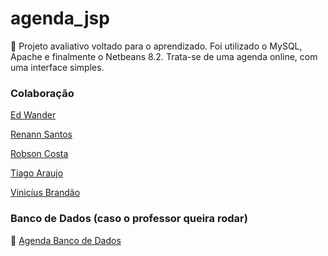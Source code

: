 # agenda_jsp

📅 Projeto avaliativo voltado para o aprendizado. Foi utilizado o MySQL, Apache e finalmente o Netbeans 8.2.
Trata-se de uma agenda online, com uma interface simples.

### Colaboração

[Ed Wander](https://github.com/Edy940)

[Renann Santos](https://github.com/Renann1)

[Robson Costa](https://github.com/RobsonCostaRbn)

[Tiago Araujo](https://github.com/tiagoarasi)

[Vinicíus Brandão](https://github.com/ViniciusBrandao2)

### Banco de Dados (caso o professor queira rodar)

📜 [Agenda Banco de Dados](https://drive.google.com/file/d/1E4hb1gHyiofRSTOytgzlueAcZwleEgfs/view?usp=sharing)
